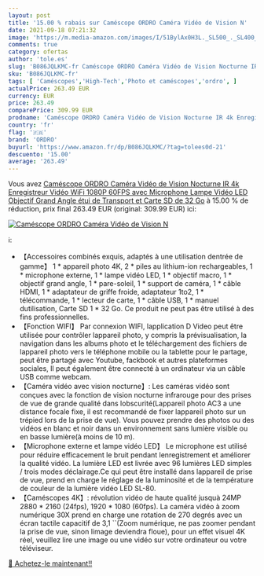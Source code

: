 ```yaml
---
layout: post
title: '15.00 % rabais sur Caméscope ORDRO Caméra Vidéo de Vision N'
date: 2021-09-18 07:21:32
image: 'https://m.media-amazon.com/images/I/51BylAx0H3L._SL500_._SL400_.jpg'
comments: true
category: ofertas
author: 'tole.es'
slug: 'B086JQLKMC-fr Caméscope ORDRO Caméra Vidéo de Vision Nocturne IR 4k...'
sku: 'B086JQLKMC-fr'
tags: [ 'Caméscopes','High-Tech','Photo et caméscopes','ordro', ]
actualPrice: 263.49 EUR
currency: EUR
price: 263.49
comparePrice: 309.99 EUR
prodname: 'Caméscope ORDRO Caméra Vidéo de Vision Nocturne IR 4k Enregistreur Vidéo WiFi 1080P 60FPS avec Microphone  Lampe Vidéo LED  Objectif Grand Angle  étui de Transport et Carte SD de 32 Go'
country: 'fr'
flag: '🇫🇷'
brand: 'ORDRO'
buyurl: 'https://www.amazon.fr/dp/B086JQLKMC/?tag=tolees0d-21'
descuento: '15.00'
average: '263.49'
---
```


Vous avez [Caméscope ORDRO Caméra Vidéo de Vision Nocturne IR 4k Enregistreur Vidéo WiFi 1080P 60FPS avec Microphone  Lampe Vidéo LED  Objectif Grand Angle  étui de Transport et Carte SD de 32 Go](https://www.amazon.fr/dp/B086JQLKMC/?tag=tolees0d-21)  à  15.00 % de réduction, prix final  263.49 EUR (original: 309.99 EUR) ici:

[![Caméscope ORDRO Caméra Vidéo de Vision N](https://m.media-amazon.com/images/I/51BylAx0H3L._SL500_._SL400_.jpg)](https://www.amazon.fr/dp/B086JQLKMC/?tag=tolees0d-21)

ℹ️:

- 【Accessoires combinés exquis, adaptés à une utilisation dentrée de gamme】 1 * appareil photo 4K, 2 * piles au lithium-ion rechargeables, 1 * microphone externe, 1 * lampe vidéo LED, 1 * objectif macro, 1 * objectif grand angle, 1 * pare-soleil, 1 * support de caméra, 1 * câble HDMI, 1 * adaptateur de griffe froide, adaptateur 1to2, 1 * télécommande, 1 * lecteur de carte, 1 * câble USB, 1 * manuel dutilisation, Carte SD 1 * 32 Go. Ce produit ne peut pas être utilisé à des fins professionnelles.
- 【Fonction WIFI】 Par connexion WIFI, lapplication  D Video  peut être utilisée pour contrôler lappareil photo, y compris la prévisualisation, la navigation dans les albums photo et le téléchargement des fichiers de lappareil photo vers le téléphone mobile ou la tablette pour le partage, peut être partagé avec Youtube, fackbook et autres plateformes sociales, Il peut également être connecté à un ordinateur via un câble USB comme webcam.
- 【Caméra vidéo avec vision nocturne】: Les caméras vidéo sont conçues avec la fonction de vision nocturne infrarouge pour des prises de vue de grande qualité dans lobscurité(Lappareil photo AC3 a une distance focale fixe, il est recommandé de fixer lappareil photo sur un trépied lors de la prise de vue). Vous pouvez prendre des photos ou des vidéos en blanc et noir dans un environnement sans lumière visible ou en basse lumière(à moins de 10 m).
- 【Microphone externe et lampe vidéo LED】 Le microphone est utilisé pour réduire efficacement le bruit pendant lenregistrement et améliorer la qualité vidéo. La lumière LED est livrée avec 96 lumières LED simples / trois modes déclairage.Ce qui peut être installé dans lappareil de prise de vue, prend en charge le réglage de la luminosité et de la température de couleur de la lumière vidéo LED SL-80.
- 【Caméscopes 4K】: révolution vidéo de haute qualité jusquà 24MP 2880 * 2160 (24fps), 1920 * 1080 (60fps). La caméra vidéo à zoom numérique 30X prend en charge une rotation de 270 degrés avec un écran tactile capacitif de 3,1 ``(Zoom numérique, ne pas zoomer pendant la prise de vue, sinon limage deviendra floue), pour un effet visuel 4K réel, veuillez lire une image ou une vidéo sur votre ordinateur ou votre téléviseur.

[🛒 Achetez-le maintenant!!](https://www.amazon.fr/dp/B086JQLKMC/?tag=tolees0d-21)
